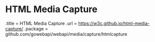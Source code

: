 # HTML Media Capture

.title = HTML Media Capture
.url = <https://w3c.github.io/html-media-capture/>
.package = github.com/gowebapi/webapi/media/capture/htmlcapture
